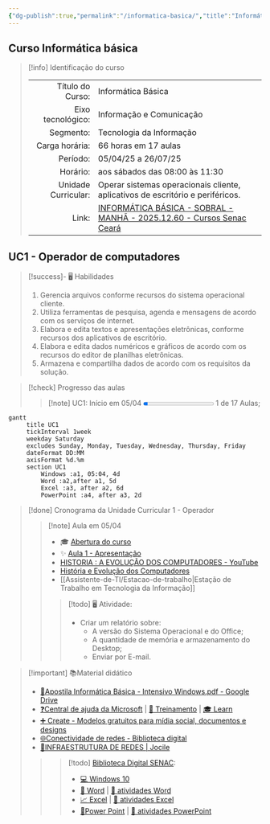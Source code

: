 ```yaml
---
{"dg-publish":true,"permalink":"/informatica-basica/","title":"Informática básica","metatags":{"description":"Curso Informática básica"},"tags":["Aulas","Informatica-basica","Senac","curso"],"updated":"2025-04-05T00:00:50.114-03:00"}
---
```



## Curso Informática básica

> [!info] Identificação do curso
> 
> |     |     |
> | ---: | --- |
> | Título do Curso:| Informática Básica  
> | Eixo tecnológico:| Informação e Comunicação
> | Segmento:| Tecnologia da Informação  
> | Carga horária:| 66 horas em 17 aulas
> | Período:| 05/04/25 a 26/07/25
> | Horário:| aos sábados  das 08:00 às 11:30
> | Unidade Curricular:| Operar sistemas operacionais cliente, aplicativos de escritório e periféricos.
> | Link:| [INFORMÁTICA BÁSICA - SOBRAL - MANHÃ - 2025.12.60 - Cursos Senac Ceará](https://cursos.ce.senac.br/produto/informatica-basica-sobral-manha-2025-12-60/)

## UC1 - Operador de computadores

> [!success]- 🖥️ Habilidades
> 1. Gerencia arquivos conforme recursos do sistema operacional cliente.
> 2. Utiliza ferramentas de pesquisa, agenda e mensagens de acordo com os serviços de internet.
> 3. Elabora e edita textos e apresentações eletrônicas, conforme recursos dos aplicativos de escritório.
> 4. Elabora e edita dados numéricos e gráficos de acordo com os recursos do editor de planilhas eletrônicas.
> 5. Armazena e compartilha dados de acordo com os requisitos da solução.

> [!check] Progresso das aulas
>
>>[!note] UC1: Início em 05/04 <progress value="1" max="17"></progress> 1 de 17 Aulas;

```mermaid
gantt
     title UC1
     tickInterval 1week
     weekday Saturday
     excludes Sunday, Monday, Tuesday, Wednesday, Thursday, Friday
     dateFormat DD:MM
     axisFormat %d.%m
     section UC1
         Windows :a1, 05:04, 4d
         Word :a2,after a1, 5d
         Excel :a3, after a2, 6d
         PowerPoint :a4, after a3, 2d
```

>[!done] Cronograma da Unidade Curricular 1 - Operador
>
>>[!note] Aula em 05/04
>> - 🎓 [Abertura do curso](https://docs.google.com/presentation/d/12myN-OpLqppVuXahxOGlCTRJcd84ftr_/edit?usp=sharing&ouid=106055613390581376281&rtpof=true&sd=true)
>> - ✨ [Aula 1 - Apresentação](https://drive.google.com/file/d/1-6RPU-erktgeD7HxvyWlQguM4dIXTYuH/view?usp=sharing)
>> - [HISTORIA : A EVOLUÇÃO DOS COMPUTADORES - YouTube](https://www.youtube.com/watch?v=mFdUqqwzbVs)
>> - [História e Evolução dos Computadores](https://www.todamateria.com.br/historia-e-evolucao-dos-computadores/)
>> - [[Assistente-de-TI/Estacao-de-trabalho\|Estação de Trabalho em Tecnologia da Informação]]
>>>[!todo] 🖥️ Atividade: 
>>> - Criar um relatório sobre:
>>>   - A versão do Sistema Operacional e do Office;
>>>   - A quantidade de memória e armazenamento do Desktop;
>>>   - Enviar por E-mail.



> [!important] 📚Material didático
> 
> - [📑Apostila Informática Básica - Intensivo Windows.pdf - Google Drive][apostila]
> - [❓Central de ajuda da Microsoft](https://support.microsoft.com/pt-br/all-products) | [📶 Treinamento](https://support.microsoft.com/pt-br/training) | [🎓 Learn](https://learn.microsoft.com/pt-br/training/)
> - [➕ Create - Modelos gratuitos para mídia social, documentos e designs](https://create.microsoft.com/pt-br)
> - [🌐Conectividade de redes - Biblioteca digital](https://bibliotecadigitalsenac.com.br/?from=busca%3FcontentInfo%3D2932%26term%3Dredes#/legacy/epub/2932)
> - [📶INFRAESTRUTURA DE REDES | Jocile](https://jocile.github.io/aulas/categories/infraestrutura-de-redes/)
>>>[!todo] [Biblioteca Digital SENAC](https://bibliotecadigitalsenac.com.br): 
>>> - [💻 Windows 10](https://bibliotecadigitalsenac.com.br/#/?contentInfo=2795) 
>>> - [📄 Word](https://bibliotecadigitalsenac.com.br/#/?contentInfo=2309) | [📄 atividades Word](https://www.editorasenacsp.com.br/informatica/word2019/atividades.zip)
>>> - [📈 Excel](https://bibliotecadigitalsenac.com.br/#/busca?contentInfo=3130&term=excel) | [📄 atividades Excel](https://www.editorasenacsp.com.br/informatica/excel2019/planilhas.zip)
>>> - [📸Power Point](https://bibliotecadigitalsenac.com.br/?from=busca%3FcontentInfo%3D2304%26term%3Dpowerpoint&page=12&section=0#/legacy/2304) | [📄 atividades PowerPoint](https://www.editorasenacsp.com.br/informatica/powerpoint2019/atividades.zip)

[apostila]: https://drive.google.com/file/d/1HNT1is949xITALuJXT1dwaLCbYexrIGT/view?usp=sharing
